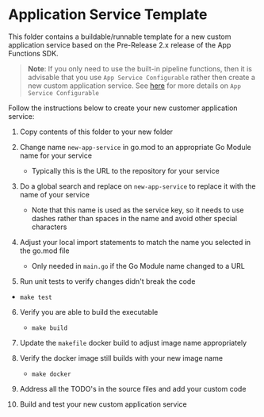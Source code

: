 # Application Service Template

This folder contains a buildable/runnable template for a new custom application service based on the Pre-Release 2.x release of the App Functions SDK. 

> **Note**: If you only need to use the built-in pipeline functions, then it is advisable that you use `App Service Configurable` rather then create a new custom application service. See [here](https://docs.edgexfoundry.org/1.3/microservices/application/AppServiceConfigurable/) for more details on `App Service Configurable`

Follow the instructions below to create your new customer application service:

1. Copy contents of this folder to your new folder

2. Change name `new-app-service` in go.mod to an appropriate Go Module name for your service

   - Typically this is the URL to the repository for your service

3. Do a global search and replace on `new-app-service` to replace it with the name of your service

   - Note that this name is used as the service key, so it needs to use dashes rather than spaces in the name and avoid other special characters

4. Adjust your local import statements to match the name you selected in the go.mod file

   - Only needed in `main.go` if the Go Module name changed to a URL

5.  Run unit tests to verify changes didn't break the code

   - `make test`

6. Verify you are able to build the executable

   - `make build`

7. Update the `makefile` docker build to adjust image name appropriately 

8. Verify the docker image still builds with your new image name

   - `make docker`

9. Address all the TODO's in the source files and add your custom code

10. Build and test your new custom application service

    